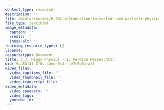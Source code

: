 ```yaml
---
content_type: resource
description: ''
file: /media/courses/8-701-introduction-to-nuclear-and-particle-physics-fall-2020/3_7-higgs-physics-2-fermion-masses.html
file_type: text/html
image_metadata:
  caption: ''
  credit: ''
  image-alt: ''
learning_resource_types: []
license: ''
resourcetype: Document
title: 3_7. Higgs Physics - 2. Fermion Masses.html
uid: 9ca8b14f-2f8c-4aed-9c4f-de7c0c0afaf3
video_files:
  video_captions_file: ''
  video_thumbnail_file: ''
  video_transcript_file: ''
video_metadata:
  video_speakers: ''
  video_tags: ''
  youtube_id: ''
---
```

